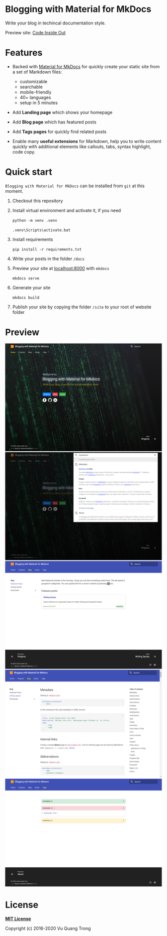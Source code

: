 Blogging with Material for MkDocs
=================================
Write your blog in techincal documentation style.


Preview site: [Code Inside Out](https://www.codeinsideout.com/)

# Features
- Backed with [Material for MkDocs](https://squidfunk.github.io/mkdocs-material/) for quickly create your static site from a set of Markdown files:
  - customizable
  - searchable
  - mobile-friendly
  - 40+ languages
  - setup in 5 minutes

- Add **Landing page** which shows your homepage
- Add **Blog page** which has featured posts
- Add **Tags pages** for quickly find related posts
- Enable many **useful extensions** for Markdown, help you to write content quickly with additional elements like callouts, tabs, syntax highlight, code copy.

# Quick start

`Blogging with Material for MkDocs` can be installed from `git` at this moment.


1. Checkout this repository
   
2. Install virtual environment and activate it, if you need
   
   `python -m venv .venv`

   `.venv\Scripts\activate.bat`

3. Install requirements
   
   `pip install -r requirements.txt`

4. Write your posts in the folder `/docs`
   
5. Preview your site at <localhost:8000> with `mkdocs`
   
   `mkdocs serve`

6. Generate your site
   
   `mkdocs build`

7. Publish your site by copying the folder `/site` to your root of website folder

# Preview

![](preview/homepage.png)
![](preview/search.png)
![](preview/blog.png)
![](preview/blog-post.png)
![](preview/tags.png)

# License

[**MIT License**](LICENSE)

Copyright (c) 2016-2020 Vu Quang Trong